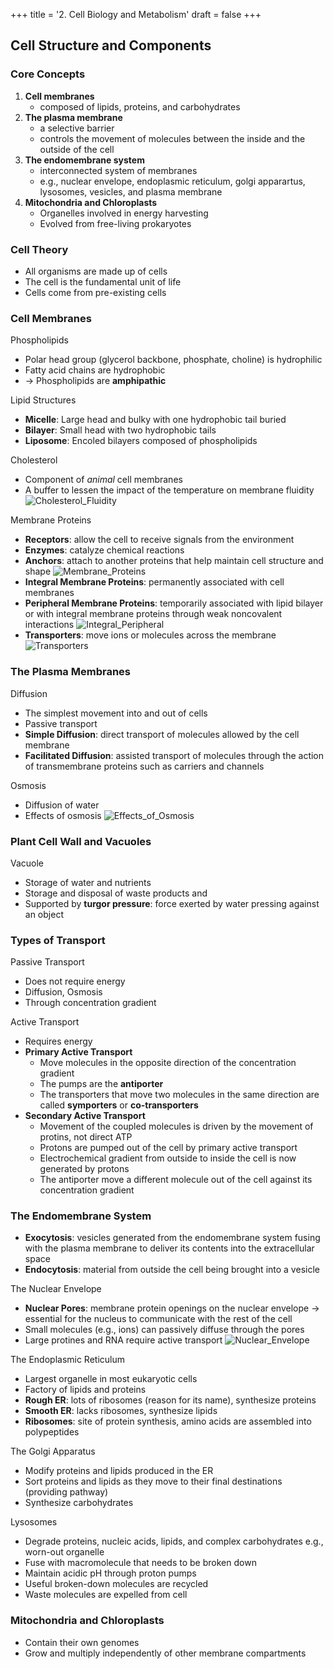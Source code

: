 +++
title = '2. Cell Biology and Metabolism'
draft = false
+++

## Cell Structure and Components

### Core Concepts

1. **Cell membranes**
   - composed of lipids, proteins, and carbohydrates
2. **The plasma membrane**
   - a selective barrier
   - controls the movement of molecules between the inside and the outside of the cell
3. **The endomembrane system**
   - interconnected system of membranes
   - e.g., nuclear envelope, endoplasmic reticulum, golgi apparartus, lysosomes, vesicles, and plasma membrane
4. **Mitochondria and Chloroplasts**
   - Organelles involved in energy harvesting
   - Evolved from free-living prokaryotes

### Cell Theory

- All organisms are made up of cells
- The cell is the fundamental unit of life
- Cells come from pre-existing cells

### Cell Membranes

Phospholipids

- Polar head group (glycerol backbone, phosphate, choline) is hydrophilic
- Fatty acid chains are hydrophobic
- -> Phospholipids are **amphipathic**

Lipid Structures

- **Micelle**: Large head and bulky with one hydrophobic tail buried
- **Bilayer**: Small head with two hydrophobic tails
- **Liposome**: Encoled bilayers composed of phospholipids

Cholesterol

- Component of _animal_ cell membranes
- A buffer to lessen the impact of the temperature on membrane fluidity
  ![Cholesterol_Fluidity](./Cholesterol_Fluidity.png)

Membrane Proteins

- **Receptors**: allow the cell to receive signals from the environment
- **Enzymes**: catalyze chemical reactions
- **Anchors**: attach to another proteins that help maintain cell structure and shape
  ![Membrane_Proteins](./Membrane_Protein.png)
- **Integral Membrane Proteins**: permanently associated with cell membranes
- **Peripheral Membrane Proteins**: temporarily associated with lipid bilayer or with integral membrane proteins through weak noncovalent interactions
  ![Integral_Peripheral](./Integral_Peripheral_Membrane_Proteins.png)
- **Transporters**: move ions or molecules across the membrane
  ![Transporters](./Transporters.png)

### The Plasma Membranes

Diffusion

- The simplest movement into and out of cells
- Passive transport
- **Simple Diffusion**: direct transport of molecules allowed by the cell membrane
- **Facilitated Diffusion**: assisted transport of molecules through the action of transmembrane proteins such as carriers and channels

Osmosis

- Diffusion of water
- Effects of osmosis
  ![Effects_of_Osmosis](./Effects_of_Osmosis.png)

### Plant Cell Wall and Vacuoles

Vacuole

- Storage of water and nutrients
- Storage and disposal of waste products and
- Supported by **turgor pressure**: force exerted by water pressing against an object

### Types of Transport

Passive Transport

- Does not require energy
- Diffusion, Osmosis
- Through concentration gradient

Active Transport

- Requires energy
- **Primary Active Transport**
  - Move molecules in the opposite direction of the concentration gradient
  - The pumps are the **antiporter**
  - The transporters that move two molecules in the same direction are called **symporters** or **co-transporters**
- **Secondary Active Transport**
  - Movement of the coupled molecules is driven by the movement of protins, not direct ATP
  - Protons are pumped out of the cell by primary active transport
  - Electrochemical gradient from outside to inside the cell is now generated by protons
  - The antiporter move a different molecule out of the cell against its concentration gradient

### The Endomembrane System

- **Exocytosis**: vesicles generated from the endomembrane system fusing with the plasma membrane to deliver its contents into the extracellular space
- **Endocytosis**: material from outside the cell being brought into a vesicle

The Nuclear Envelope

- **Nuclear Pores**: membrane protein openings on the nuclear envelope -> essential for the nucleus to communicate with the rest of the cell
- Small molecules (e.g., ions) can passively diffuse through the pores
- Large protines and RNA require active transport
  ![Nuclear_Envelope](./Nulcear_Envelope.png)

The Endoplasmic Reticulum

- Largest organelle in most eukaryotic cells
- Factory of lipids and proteins
- **Rough ER**: lots of ribosomes (reason for its name), synthesize proteins
- **Smooth ER**: lacks ribosomes, synthesize lipids
- **Ribosomes**: site of protein synthesis, amino acids are assembled into polypeptides

The Golgi Apparatus

- Modify proteins and lipids produced in the ER
- Sort proteins and lipids as they move to their final destinations (providing pathway)
- Synthesize carbohydrates

Lysosomes

- Degrade proteins, nucleic acids, lipids, and complex carbohydrates e.g., worn-out organelle
- Fuse with macromolecule that needs to be broken down
- Maintain acidic pH through proton pumps
- Useful broken-down molecules are recycled
- Waste molecules are expelled from cell

### Mitochondria and Chloroplasts

- Contain their own genomes
- Grow and multiply independently of other membrane compartments

